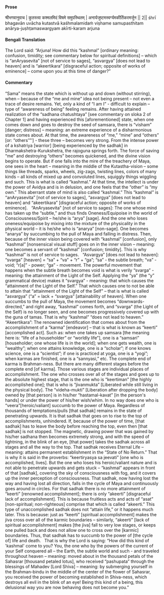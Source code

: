 #### Prose 

श्रीभगवानुवाच |
कुतस्त्वा कश्मलमिदं विषमे समुपस्थितम् |
अनार्यजुष्टमस्वर्ग्यमकीर्तिकरमर्जुन || 2||
śhrī bhagavān uvācha
kutastvā kaśhmalamidaṁ viṣhame samupasthitam
anārya-juṣhṭamaswargyam akīrti-karam arjuna

 #### Bengali Translation 

The Lord said: “Arjuna! How did this “kashmal” [ordinary meaning: confusion, timidity; see commentary below for spiritual definitions] – which is “anAryasevita” [not of service to sages], “asvargya” [does not lead to heaven] and is “akeertikara” [disgraceful action; opposite of works of eminence] – come upon you at this time of danger?”

 #### Commentary 

“Sama” means the state which is without up and down (without stirring), when – because of the “me and mine” idea not being present – not even a trace of desire remains. Yet, only a kind of “I am I” - difficult to explain – type of “awareness of being” feeling remains. After having attained realization of the “sadhana chatushtaya” [see commentary on sloka 2 of Chapter 1] and having experienced this [aforementioned] state, when one comes down and goes to destroy the seed of samsara, there is “visham” [danger; distress] – meaning: an extreme experience of a disharmonious state comes about. At that time, the awareness of “me,” “mine” and “others” [or: “others'”'] - these three – becomes very strong. From the intense power of a kshatriya [warrior] [being experienced by the sadhak] in Dharmakshetra-Kurukshetra, the rajoguna springs forth. The force of saving “me” and destroying “others” becomes quickened, and the divine vision begins to operate. But if one falls into the mire of the treachery of Maya, one sees in the heart – meaning in the middle of the Kutastha-vision – some things like threads, sparks, wheels, zig-zags, twisting lines, colors of many kinds – all kinds of mixed up and convoluted lines, squiggly things wiggling and such. This is what is called “kashmal.” At that time, the intellect is under the power of Avidya and is in delusion, and one feels that the “other” is “my own.” This aberrant state of mind is also called “kashmal.” This “kashmal” is “anAryasevita” [not of service to sages], “asvargya” [does not lead to heaven] and “akeertikara” [disgraceful action; opposite of works of eminence].
 
“AnAryasevita” [not of service to sages]: The one whose mind has taken up the “subtle,” and thus finds Oneness/Equipoise in the world of Consciousness/Spirit – he/she is “arya” [sage]. And the one who loses oneness/equipoise by mixing into the mixture of the physicality in the physical world – it is he/she who is “anarya” [non-sage]. One becomes “anarya” by succumbing to the pull of Maya and falling in distress. Then, because of the inner vision being covered with “kashmal” [confusion], only “kashmal” [nonsensical visual stuff] goes on in the inner vision – meaning: one becomes a servant of “kashmal” [confusion; timidity]. This is why “kashmal” is not of service to sages.
 
“Asvargya” [does not lead to heaven]: “svarga” [heaven] = “sa” + “va” + “r” + “ga”; “sa” - the subtle breath; “va” - void; “r[a]” - power; “ga” - movement. The powerful movement that happens when the subtle breath becomes void is what is verily “svarga” - meaning: the attainment of the Light of the Self. Applying the “ya” (the “y” grammatical device) makes it “svargya” - meaning: that which causes the “attainment of the Light of the Self.” That which causes one to not be able to attain that “attainment of the Light of the Self” – that is what is called “asvargya” (“a”  = lack + “svargya” [attainability of heaven]. When one succumbs to the pull of Maya, the movement becomes “downwards-directed,” and right away, “kashmal” comes forth, and “svarga” (the Light of the Self) is no longer seen, and one becomes progressively covered up with the guna of tamas. That is why “kashmal” “does not lead to heaven.”
 
“Akeertikara”: The renowned identification that comes about from the accomplishment of a “karma” [endeavor] – that is what is known as “keerti” [accomplished act]. Such as: when one takes up samsara [the meaning here is: “life of a householder” or “worldly life”], one is a “samsari” [householder; one whose life is in the world]; when one gets wealth, one is “wealthy”; when one attains knowledge, one is a “scholar”; if one knows science, one is a “scientist”; if one is practiced at yoga, one is a “yogi”; when karmas are finished, one is a “sannyasi,” etc. The complete end of karma is Brahman-ness. But there are many different stages before the complete end [of karma]. Those various stages are individual places of accomplishment. The one who crosses over all of the stages and goes up to the absolute highest stage, that is the one who is “keertiman” [the highly accomplished one]; that is who is “jivanmukta” [Liberated while still living in the physical body]. The “videha-mukti” [Liberation after dropping the body] owned by [that person] is in his/her “hastamal-kavat” [in the person's hands] or under the power of his/her wish/whim. In no way does one who is “veera”[heroic/valiant] succumb to the power of Maya. Regardless of thousands of temptations/pulls [that sadhak] remains in the state of penetrating upwards. It is that sadhak that goes on to rise to the top of accomplishments, unhindered. If, because of the power of time, [that sadhak] has to leave the body before reaching the top, even then [that sadhak] is not stopped. The magnetic, drawing power that was gained by his/her sadhana then becomes extremely strong, and with the speed of lightning, in the blink of an eye, [that power] takes the sadhak across all stages and all the way to the top. That sadhak receives Eternal Life – meaning: attains permanent establishment in the “State of No Return.” That is why it is said in the proverbs: “keertiryasya sa jeevati” [one who is accomplished, lives]. But the one who loses his heroic/valiant nature and is not able to penetrate upwards and gets stuck – “kashmal” appears in front of that [sadhak], covering the sky of consciousness with fog, and it covers up the inner perception of consciousness. That sadhak, now having lost the way and having lost all direction, falls in the cycle of Maya and continuously goes around in circles. For that sadhak there is no more attainment of “keerti” [renowned accomplishment]; there is only “akeerti” [disgraceful lack of accomplishment]. This is because fruitless acts and acts of “asat” [non-spiritual; non-righteous] comprise that which is called “akeerti.” This type of unaccomplished sadhak does not “attain life,” or it happens much later. This is because: just as “keerti” [spiritual accomplishment] makes the jiva cross over all of the karmic boundaries – similarly, “akeerti” [lack of spiritual accomplishment] makes [the jiva] fall to very low stages, or keeps one pulled back and does not allow one to cross over the [karmic] boundaries. Thus, that sadhak has to succumb to the power of [the cycle of] life and death.
 
That is why the Lord is saying: “How did this kind of 'kashmal' come to you? You, the one who by the powers of the current of your Self conquered all – the Earth, the subtle world and such -   and traveled throughout heaven – meaning: moved about in the thousand petals of the Sahasrar [thousand petaled lotus], who received “pashupata” through the blessings of Mahadev [Lord Shiva] – meaning: by submerging yourself in the Brahman-bindu in the middle of the center of the flower of Sahasrar, you received the power of becoming established in Shiva-ness, which destroys all evil in the blink of an eye! Being this kind of a being, this delusional way you are now behaving does not become you.”